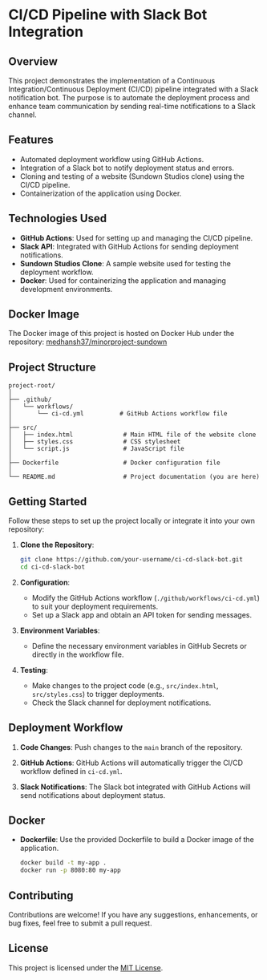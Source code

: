 # CI/CD Pipeline with Slack Bot Integration

## Overview
This project demonstrates the implementation of a Continuous Integration/Continuous Deployment (CI/CD) pipeline integrated with a Slack notification bot. The purpose is to automate the deployment process and enhance team communication by sending real-time notifications to a Slack channel.

## Features
- Automated deployment workflow using GitHub Actions.
- Integration of a Slack bot to notify deployment status and errors.
- Cloning and testing of a website (Sundown Studios clone) using the CI/CD pipeline.
- Containerization of the application using Docker.

## Technologies Used
- **GitHub Actions**: Used for setting up and managing the CI/CD pipeline.
- **Slack API**: Integrated with GitHub Actions for sending deployment notifications.
- **Sundown Studios Clone**: A sample website used for testing the deployment workflow.
- **Docker**: Used for containerizing the application and managing development environments.

## Docker Image
The Docker image of this project is hosted on Docker Hub under the repository:
[medhansh37/minorproject-sundown](https://hub.docker.com/r/medhansh37/minorproject-sundown)

## Project Structure
```
project-root/
│
├── .github/
│   └── workflows/
│       └── ci-cd.yml          # GitHub Actions workflow file
│
├── src/
│   ├── index.html              # Main HTML file of the website clone
│   ├── styles.css              # CSS stylesheet
│   └── script.js               # JavaScript file
│
├── Dockerfile                  # Docker configuration file
│
└── README.md                   # Project documentation (you are here)
```

## Getting Started
Follow these steps to set up the project locally or integrate it into your own repository:

1. **Clone the Repository**:
   ```bash
   git clone https://github.com/your-username/ci-cd-slack-bot.git
   cd ci-cd-slack-bot
   ```

2. **Configuration**:
   - Modify the GitHub Actions workflow (`./github/workflows/ci-cd.yml`) to suit your deployment requirements.
   - Set up a Slack app and obtain an API token for sending messages.

3. **Environment Variables**:
   - Define the necessary environment variables in GitHub Secrets or directly in the workflow file.

4. **Testing**:
   - Make changes to the project code (e.g., `src/index.html`, `src/styles.css`) to trigger deployments.
   - Check the Slack channel for deployment notifications.

## Deployment Workflow
1. **Code Changes**:
   Push changes to the `main` branch of the repository.

2. **GitHub Actions**:
   GitHub Actions will automatically trigger the CI/CD workflow defined in `ci-cd.yml`.

3. **Slack Notifications**:
   The Slack bot integrated with GitHub Actions will send notifications about deployment status.

## Docker
- **Dockerfile**: Use the provided Dockerfile to build a Docker image of the application.
   ```bash
   docker build -t my-app .
   docker run -p 8080:80 my-app
   ```

## Contributing
Contributions are welcome! If you have any suggestions, enhancements, or bug fixes, feel free to submit a pull request.

## License
This project is licensed under the [MIT License](LICENSE).

